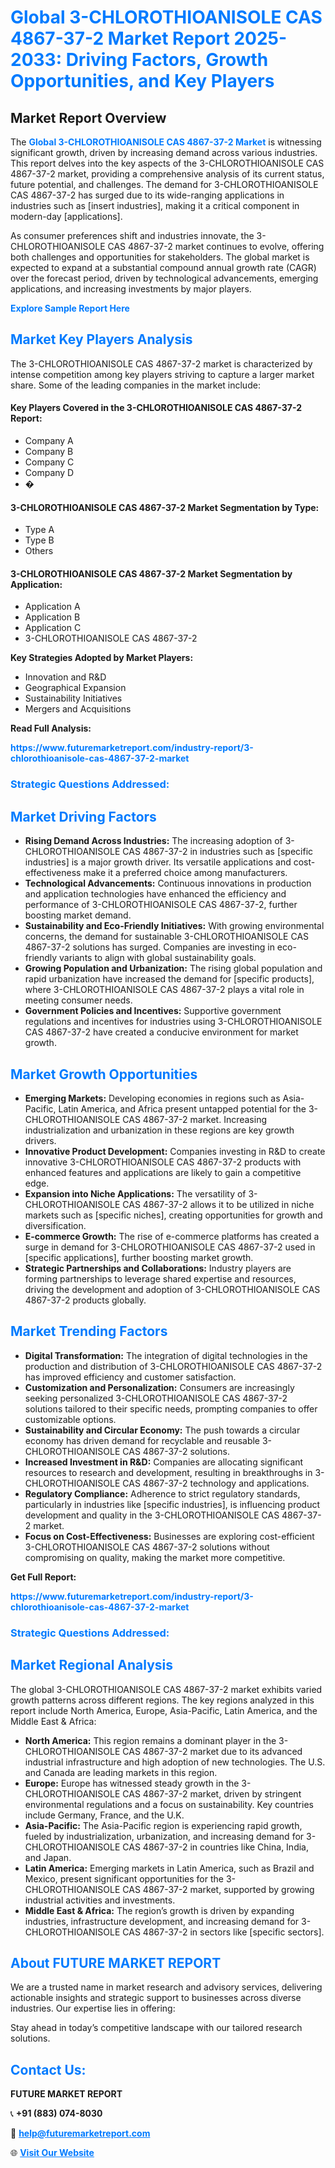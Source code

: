 <h1 style="color: #007BFF;">Global 3-CHLOROTHIOANISOLE CAS 4867-37-2 Market Report 2025-2033: Driving Factors, Growth Opportunities, and Key Players</h1>

<section id="overview">
<h2>Market Report Overview</h2>
<p>The <a href="https://www.futuremarketreport.com/industry-report/3-chlorothioanisole-cas-4867-37-2-market" style="color: #007BFF; text-decoration: none;"><strong>Global 3-CHLOROTHIOANISOLE CAS 4867-37-2 Market</strong></a> is witnessing significant growth, driven by increasing demand across various industries. This report delves into the key aspects of the 3-CHLOROTHIOANISOLE CAS 4867-37-2 market, providing a comprehensive analysis of its current status, future potential, and challenges. The demand for 3-CHLOROTHIOANISOLE CAS 4867-37-2 has surged due to its wide-ranging applications in industries such as [insert industries], making it a critical component in modern-day [applications].</p>
<p>As consumer preferences shift and industries innovate, the 3-CHLOROTHIOANISOLE CAS 4867-37-2 market continues to evolve, offering both challenges and opportunities for stakeholders. The global market is expected to expand at a substantial compound annual growth rate (CAGR) over the forecast period, driven by technological advancements, emerging applications, and increasing investments by major players.</p>
</section>

<section id="overview">
<p><a href="https://www.futuremarketreport.com/request-sample/reportId=111651" style="color: #007BFF; text-decoration: none;"><strong>Explore Sample Report Here</strong></a></p>
</section>

<section id="key-players">
<h2 style="color: #007BFF;">Market Key Players Analysis</h2>
<p>The 3-CHLOROTHIOANISOLE CAS 4867-37-2 market is characterized by intense competition among key players striving to capture a larger market share. Some of the leading companies in the market include:</p>
<h4>Key Players Covered in the 3-CHLOROTHIOANISOLE CAS 4867-37-2 Report:</h4>
<ul><li>Company A</li><li>Company B</li><li>Company C</li><li>Company D</li><li>�</li></ul>
<h4>3-CHLOROTHIOANISOLE CAS 4867-37-2 Market Segmentation by Type:</h4>
<ul><li>Type A</li><li>Type B</li><li>Others</li></ul>

<h4>3-CHLOROTHIOANISOLE CAS 4867-37-2 Market Segmentation by Application:</h4>
<ul><li>Application A</li><li>Application B</li><li>Application C</li><li>3-CHLOROTHIOANISOLE CAS 4867-37-2</li></ul>
<p><strong>Key Strategies Adopted by Market Players:</strong></p>
<ul>
<li>Innovation and R&D</li>
<li>Geographical Expansion</li>
<li>Sustainability Initiatives</li>
<li>Mergers and Acquisitions</li>
</ul>
</section>

<section>
<p><strong>Read Full Analysis: </strong></p><a href="https://www.futuremarketreport.com/industry-report/3-chlorothioanisole-cas-4867-37-2-market" style="color: #007BFF; text-decoration: none;"><strong>https://www.futuremarketreport.com/industry-report/3-chlorothioanisole-cas-4867-37-2-market</strong></a>
<h3 style="color: #007BFF;">Strategic Questions Addressed:</h3>
</section>

<section id="driving-factors">
<h2 style="color: #007BFF;">Market Driving Factors</h2>
<ul>
<li><strong>Rising Demand Across Industries:</strong> The increasing adoption of 3-CHLOROTHIOANISOLE CAS 4867-37-2 in industries such as [specific industries] is a major growth driver. Its versatile applications and cost-effectiveness make it a preferred choice among manufacturers.</li>
<li><strong>Technological Advancements:</strong> Continuous innovations in production and application technologies have enhanced the efficiency and performance of 3-CHLOROTHIOANISOLE CAS 4867-37-2, further boosting market demand.</li>
<li><strong>Sustainability and Eco-Friendly Initiatives:</strong> With growing environmental concerns, the demand for sustainable 3-CHLOROTHIOANISOLE CAS 4867-37-2 solutions has surged. Companies are investing in eco-friendly variants to align with global sustainability goals.</li>
<li><strong>Growing Population and Urbanization:</strong> The rising global population and rapid urbanization have increased the demand for [specific products], where 3-CHLOROTHIOANISOLE CAS 4867-37-2 plays a vital role in meeting consumer needs.</li>
<li><strong>Government Policies and Incentives:</strong> Supportive government regulations and incentives for industries using 3-CHLOROTHIOANISOLE CAS 4867-37-2 have created a conducive environment for market growth.</li>
</ul>
</section>

<section id="growth-opportunities">
<h2 style="color: #007BFF;">Market Growth Opportunities</h2>
<ul>
<li><strong>Emerging Markets:</strong> Developing economies in regions such as Asia-Pacific, Latin America, and Africa present untapped potential for the 3-CHLOROTHIOANISOLE CAS 4867-37-2 market. Increasing industrialization and urbanization in these regions are key growth drivers.</li>
<li><strong>Innovative Product Development:</strong> Companies investing in R&D to create innovative 3-CHLOROTHIOANISOLE CAS 4867-37-2 products with enhanced features and applications are likely to gain a competitive edge.</li>
<li><strong>Expansion into Niche Applications:</strong> The versatility of 3-CHLOROTHIOANISOLE CAS 4867-37-2 allows it to be utilized in niche markets such as [specific niches], creating opportunities for growth and diversification.</li>
<li><strong>E-commerce Growth:</strong> The rise of e-commerce platforms has created a surge in demand for 3-CHLOROTHIOANISOLE CAS 4867-37-2 used in [specific applications], further boosting market growth.</li>
<li><strong>Strategic Partnerships and Collaborations:</strong> Industry players are forming partnerships to leverage shared expertise and resources, driving the development and adoption of 3-CHLOROTHIOANISOLE CAS 4867-37-2 products globally.</li>
</ul>
</section>

<section id="trending-factors">
<h2 style="color: #007BFF;">Market Trending Factors</h2>
<ul>
<li><strong>Digital Transformation:</strong> The integration of digital technologies in the production and distribution of 3-CHLOROTHIOANISOLE CAS 4867-37-2 has improved efficiency and customer satisfaction.</li>
<li><strong>Customization and Personalization:</strong> Consumers are increasingly seeking personalized 3-CHLOROTHIOANISOLE CAS 4867-37-2 solutions tailored to their specific needs, prompting companies to offer customizable options.</li>
<li><strong>Sustainability and Circular Economy:</strong> The push towards a circular economy has driven demand for recyclable and reusable 3-CHLOROTHIOANISOLE CAS 4867-37-2 solutions.</li>
<li><strong>Increased Investment in R&D:</strong> Companies are allocating significant resources to research and development, resulting in breakthroughs in 3-CHLOROTHIOANISOLE CAS 4867-37-2 technology and applications.</li>
<li><strong>Regulatory Compliance:</strong> Adherence to strict regulatory standards, particularly in industries like [specific industries], is influencing product development and quality in the 3-CHLOROTHIOANISOLE CAS 4867-37-2 market.</li>
<li><strong>Focus on Cost-Effectiveness:</strong> Businesses are exploring cost-efficient 3-CHLOROTHIOANISOLE CAS 4867-37-2 solutions without compromising on quality, making the market more competitive.</li>
</ul>
</section>

<section>
<p><strong>Get Full Report: </strong></p><a href="https://www.futuremarketreport.com/industry-report/3-chlorothioanisole-cas-4867-37-2-market" style="color: #007BFF; text-decoration: none;"><strong>https://www.futuremarketreport.com/industry-report/3-chlorothioanisole-cas-4867-37-2-market</strong></a>
<h3 style="color: #007BFF;">Strategic Questions Addressed:</h3>
</section>


<section id="regional-analysis">
<h2 style="color: #007BFF;">Market Regional Analysis</h2>
<p>The global 3-CHLOROTHIOANISOLE CAS 4867-37-2 market exhibits varied growth patterns across different regions. The key regions analyzed in this report include North America, Europe, Asia-Pacific, Latin America, and the Middle East & Africa:</p>
<ul>
<li><strong>North America:</strong> This region remains a dominant player in the 3-CHLOROTHIOANISOLE CAS 4867-37-2 market due to its advanced industrial infrastructure and high adoption of new technologies. The U.S. and Canada are leading markets in this region.</li>
<li><strong>Europe:</strong> Europe has witnessed steady growth in the 3-CHLOROTHIOANISOLE CAS 4867-37-2 market, driven by stringent environmental regulations and a focus on sustainability. Key countries include Germany, France, and the U.K.</li>
<li><strong>Asia-Pacific:</strong> The Asia-Pacific region is experiencing rapid growth, fueled by industrialization, urbanization, and increasing demand for 3-CHLOROTHIOANISOLE CAS 4867-37-2 in countries like China, India, and Japan.</li>
<li><strong>Latin America:</strong> Emerging markets in Latin America, such as Brazil and Mexico, present significant opportunities for the 3-CHLOROTHIOANISOLE CAS 4867-37-2 market, supported by growing industrial activities and investments.</li>
<li><strong>Middle East & Africa:</strong> The region’s growth is driven by expanding industries, infrastructure development, and increasing demand for 3-CHLOROTHIOANISOLE CAS 4867-37-2 in sectors like [specific sectors].</li>
</ul>
</section>

<footer>
<h2 style="color: #007BFF;">About FUTURE MARKET REPORT</h2>
<p>We are a trusted name in market research and advisory services, delivering actionable insights and strategic support to businesses across diverse industries. Our expertise lies in offering:</p>

<p>Stay ahead in today’s competitive landscape with our tailored research solutions.</p>

<h2 style="color: #007BFF;">Contact Us:</h2>
<p><strong>FUTURE MARKET REPORT</strong></p>
<p>📞 <strong>+91 (883) 074-8030</strong></p>
<p>📧 <strong><a href="mailto:help@futuremarketreport.com" style="color: #007BFF;">help@futuremarketreport.com</a></strong></p>
<p>🌐 <strong><a href="https://www.futuremarketreport.com/" style="color: #007BFF;">Visit Our Website</a></strong></p>
</footer>